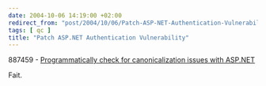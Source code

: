 ```yaml
---
date: 2004-10-06 14:19:00 +02:00
redirect_from: "post/2004/10/06/Patch-ASP-NET-Authentication-Vulnerability"
tags: [ qc ]
title: "Patch ASP.NET Authentication Vulnerability"
---
```


887459 - [Programmatically check for canonicalization issues with ASP.NET](http://support.microsoft.com/?kbid=887459)

Fait.
